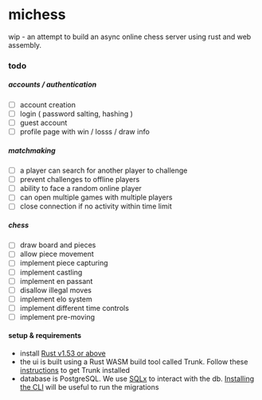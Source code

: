 # michess
wip - an attempt to build an async online chess server using rust and web assembly.

### todo
##### accounts / authentication
- [ ] account creation
- [ ] login ( password salting, hashing )
- [ ] guest account
- [ ] profile page with win / losss / draw info
##### matchmaking
- [ ] a player can search for another player to challenge
- [ ] prevent challenges to offline players
- [ ] ability to face a random online player
- [ ] can open multiple games with multiple players
- [ ] close connection if no activity within time limit
##### chess
- [ ] draw board and pieces
- [ ] allow piece movement
- [ ] implement piece capturing
- [ ] implement castling
- [ ] implement en passant
- [ ] disallow illegal moves
- [ ] implement elo system
- [ ] implement different time controls
- [ ] implement pre-moving

#### setup & requirements
- install [Rust v1.53 or above](https://www.rust-lang.org/tools/install)
- the ui is built using a Rust WASM build tool called Trunk. Follow these [instructions](https://trunkrs.dev/#install) to get Trunk installed
- database is PostgreSQL. We use [SQLx](https://github.com/launchbadge/sqlx) to interact with the db. [Installing the CLI](https://github.com/launchbadge/sqlx/tree/master/sqlx-cli) will be useful to run the migrations